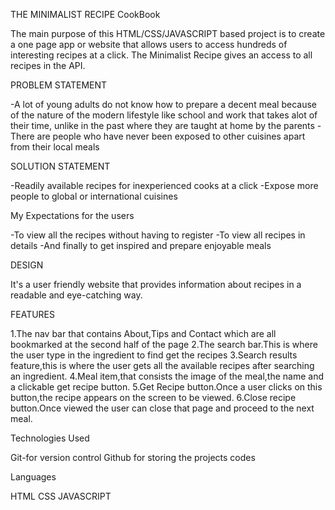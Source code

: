 
THE MINIMALIST RECIPE CookBook

The main purpose of this HTML/CSS/JAVASCRIPT based project is to create a one page app or website that allows users to access hundreds of interesting recipes at a click.
The Minimalist Recipe gives an access to all recipes in the API.

PROBLEM STATEMENT

-A lot of young adults do not know how to prepare a decent meal because of the   nature of the modern lifestyle like school and work that takes alot of their time, unlike in the past where they are taught at home by the parents
-There are people who have never been exposed to other cuisines apart from their local meals

SOLUTION STATEMENT

-Readily available recipes for inexperienced cooks at a click
-Expose more people to global or international cuisines

My Expectations for the users

-To view all the recipes without having to register
-To view all recipes in details
-And finally to get inspired and prepare enjoyable meals

DESIGN

It's a user friendly website that provides information about recipes in a readable and eye-catching way.

FEATURES

 1.The nav bar that contains About,Tips and Contact which are all bookmarked at the second half of the page
 2.The search bar.This is where the user type in the ingredient to find get the recipes
 3.Search results feature,this is where the user gets all the available recipes after searching an ingredient.
 4.Meal item,that consists the image of the meal,the name and a clickable get recipe button.
 5.Get Recipe button.Once a user clicks on this button,the recipe appears on the screen to be viewed.
 6.Close recipe button.Once viewed the user can close that page and proceed to the next meal.

 Technologies Used

 Git-for version control
 Github for storing the projects codes

 Languages

 HTML
 CSS
 JAVASCRIPT